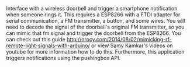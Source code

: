 Interface with a wireless doorbell and trigger a smartphone notification when someone rings it.
This requires a ESP8266 with a FTDI adapter for serial communication, a FM transmitter, a button, and some wires.
You will need to decode the signal of the doorbell's original FM transmitter, so you can mimic that fm signal and trigger the doorbell from the ESP8266. You can check out this guide http://nrocy.com/2014/08/02/mimicking-rf-remote-light-signals-with-arduino/ or view Samy Kamkar's videos on youtube for more information how to do this.
Furthermore, this application triggers notifications using the pushingbox API.
